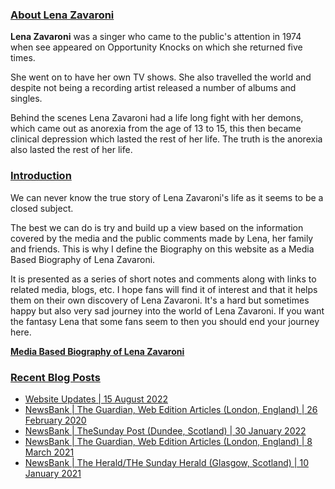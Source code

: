 <h3 id="about"><a href="#about">About Lena Zavaroni</a></h3>

<p><strong>Lena Zavaroni</strong> was a singer who came to the public's attention in 1974 when see appeared on Opportunity Knocks on which she returned five times.</p>

<p>She went on to have her own TV shows. She also travelled the world and despite not being a recording artist released a number of albums and singles.</p>

<p>Behind the scenes Lena Zavaroni had a life long fight with her demons, which came out as anorexia from the age of 13 to 15, this then became clinical depression which lasted the rest of her life. The truth is the anorexia also lasted the rest of her life.</p>

<h3 id="introduction"><a href="#introduction">Introduction</a></h3>

<p>We can never know the true story of Lena Zavaroni's life as it seems to be a closed subject.</p>

<p>The best we can do is try and build up a view based on the information covered by the media and the public comments made by Lena, her family and friends. This is why I define the Biography on this website as a Media Based Biography of Lena Zavaroni.</p>

<p>It is presented as a series of short notes and comments along with links to related media, blogs, etc. I hope fans will find it of interest and that it helps them on their own discovery of Lena Zavaroni. It's a hard but sometimes happy but also very sad journey into the world of Lena Zavaroni. If you want the fantasy Lena that some fans seem to then you should end your journey here.</p>

<a href="https://fanzoflenazavaroni.github.io/biography/lena-zavaroni/"><strong>Media Based Biography of Lena Zavaroni</strong></a>

<h3 id="recent-blog-posts"><a href="#recent-blog-posts">Recent Blog Posts</a></h3>

<!-- BLOG-POST-LIST:START -->
- [Website Updates | 15 August 2022](https://fanzoflenazavaroni.github.io/2022-08-15-Website-updates/)
- [NewsBank | The Guardian, Web Edition Articles &lpar;London, England&rpar; | 26 February 2020](https://fanzoflenazavaroni.github.io/2022-02-26-Newsbank/)
- [NewsBank | TheSunday Post &lpar;Dundee, Scotland&rpar; | 30 January 2022](https://fanzoflenazavaroni.github.io/2022-01-30-Newsbank/)
- [NewsBank | The Guardian, Web Edition Articles &lpar;London, England&rpar; | 8 March 2021](https://fanzoflenazavaroni.github.io/2021-03-08-Newsbank/)
- [NewsBank | The Herald/THe Sunday Herald &lpar;Glasgow, Scotland&rpar; | 10 January 2021](https://fanzoflenazavaroni.github.io/2021-01-10-Newsbank/)
<!-- BLOG-POST-LIST:END -->
